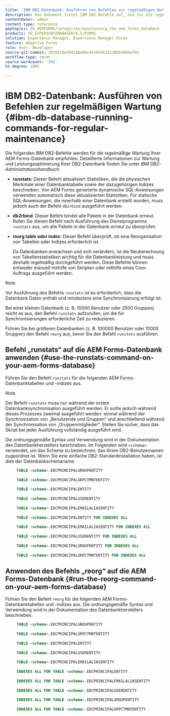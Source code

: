 ```yaml
---
title: 'IBM DB2-Datenbank: Ausführen von Befehlen zur regelmäßigen Wartung'
description: Das Dokument listet IBM DB2-Befehle auf, die für die regelmäßige Wartung Ihrer AEM Forms-Datenbank empfohlen werden.
contentOwner: admin
content-type: reference
geptopics: SG_AEMFORMS/categories/maintaining_the_aem_forms_database
products: SG_EXPERIENCEMANAGER/6.5/FORMS
solution: Experience Manager, Experience Manager Forms
feature: Adaptive Forms
role: User, Developer
source-git-commit: 29391c8e3042a8a04c64165663a228bb4886afb5
workflow-type: tm+mt
source-wordcount: '391'
ht-degree: 100%

---
```


# IBM DB2-Datenbank: Ausführen von Befehlen zur regelmäßigen Wartung {#ibm-db-database-running-commands-for-regular-maintenance}

Die folgenden IBM DB2-Befehle werden für die regelmäßige Wartung Ihrer AEM Forms-Datenbank empfohlen. Detaillierte Informationen zur Wartung und Leistungsoptimierung Ihrer DB2-Datenbank finden Sie unter *IBM DB2-Administrationshandbuch*.

* **runstats:** Dieser Befehl aktualisiert Statistiken, die die physischen Merkmale einer Datenbanktabelle sowie der dazugehörigen Indizes beschreiben. Von AEM Forms generierte dynamische SQL-Anweisungen verwenden automatisch diese aktualisierten Statistiken. Für statische SQL-Anweisungen, die innerhalb einer Datenbank erstellt wurden, muss jedoch auch der Befehl `db2rbind` ausgeführt werden.
* **db2rbind**: Dieser Befehl bindet alle Pakete in der Datenbank erneut. Rufen Sie diesen Befehl nach Ausführung des Dienstprogramms `runstats` aus, um alle Pakete in der Datenbank erneut zu überprüfen.
* **reorg table oder index**: Dieser Befehl überprüft, ob eine Reorganisation von Tabellen oder Indizes erforderlich ist.

  Da Datenbanken anwachsen und sich verändern, ist die Neuberechnung von Tabellenstatistiken wichtig für die Datenbankleistung und muss deshalb regelmäßig durchgeführt werden. Diese Befehle können entweder manuell mithilfe von Skripten oder mithilfe eines Cron-Auftrags ausgeführt werden.

>[!NOTE]
>
>Vor Ausführung des Befehls `runstats` ist es erforderlich, dass die Datenbank Daten enthält und mindestens eine Synchronisierung erfolgt ist.

Bei einer kleinen Datenbank (z. B. 10000 Benutzer oder 2500 Gruppen) reicht es aus, den Befehl `runstats` aufzurufen, um die für Synchronisierungen erforderliche Zeit zu reduzieren.

Führen Sie bei größeren Datenbanken (z. B. 100000 Benutzer oder 10000 Gruppen) den Befehl `reorg` aus, bevor Sie den Befehl `runstats` ausführen.

## Befehl „runstats“ auf die AEM Forms-Datenbank anwenden {#use-the-runstats-command-on-your-aem-forms-database}

Führen Sie den Befehl `runstats` für die folgenden AEM Forms-Datenbanktabellen und -indizes aus.

>[!NOTE]
>
>Der Befehl `runstats` muss nur während der ersten Datenbanksynchronisation ausgeführt werden. Er sollte jedoch während dieses Prozesses zweimal ausgeführt werden: einmal während der Synchronisation von „Benutzende und Gruppen“ und anschließend während der Synchronisation von „Gruppenmitglieder“. Stellen Sie sicher, dass das Skript bei jeder Ausführung vollständig ausgeführt wird.

Die ordnungsgemäße Syntax und Verwendung wird in der Dokumentation des Datenbankherstellers beschrieben. Im Folgenden wird `<schema>` verwendet, um das Schema zu bezeichnen, das Ihrem DB2-Benutzernamen zugeordnet ist. Wenn Sie eine einfache DB2-Standardinstallation haben, ist dies der Datenbankschemaname.

```sql
     TABLE <schema>.EDCPRINCIPALGROUPENTITY
 
     TABLE <schema>.EDCPRINCIPALGRPCTMNTENTITY
 
     TABLE <schema>.EDCPRINCIPALENTITY
 
     TABLE <schema>.EDCPRINCIPALUSERENTITY
 
     TABLE <schema>.EDCPRINCIPALEMAILALIASENTITY
 
     TABLE <schema>.EDCPRINCIPALENTITY FOR INDEXES ALL
 
     TABLE <schema>.EDCPRINCIPALEMAILALIASENTITY FOR INDEXES ALL
 
     TABLE <schema>.EDCPRINCIPALUSERENTITY FOR INDEXES ALL
 
     TABLE <schema>.EDCPRINCIPALGROUPENTITY FOR INDEXES ALL
 
     TABLE <schema>.EDCPRINCIPALGRPCTMNTENTITY FOR INDEXES ALL
```

## Anwenden des Befehls „reorg“ auf die AEM Forms-Datenbank {#run-the-reorg-command-on-your-aem-forms-database}

Führen Sie den Befehl `reorg` für die folgenden AEM Forms-Datenbanktabellen und -indizes aus. Die ordnungsgemäße Syntax und Verwendung wird in der Dokumentation des Datenbankherstellers beschrieben.

```sql
     TABLE <schema>.EDCPRINCIPALGROUPENTITY
 
     TABLE <schema>.EDCPRINCIPALGRPCTMNTENTITY
 
     TABLE <schema>.EDCPRINCIPALENTITY
 
     TABLE <schema>.EDCPRINCIPALUSERENTITY
 
     TABLE <schema>.EDCPRINCIPALEMAILALIASENTITY
 
     INDEXES ALL FOR TABLE <schema>.EDCPRINCIPALENTITY
 
     INDEXES ALL FOR TABLE <schema>.EDCPRINCIPALEMAILALIASENTITY
 
     INDEXES ALL FOR TABLE <schema>.EDCPRINCIPALUSERENTITY
 
     INDEXES ALL FOR TABLE <schema>.EDCPRINCIPALGROUPENTITY
 
     INDEXES ALL FOR TABLE <schema>.EDCPRINCIPALGRPCTMNTENTITY
```
